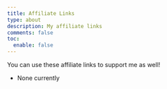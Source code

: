 ```yaml
---
title: Affiliate Links
type: about
description: My affiliate links
comments: false
toc:
  enable: false
---
```

You can use these affiliate links to support me as well!

- None currently

